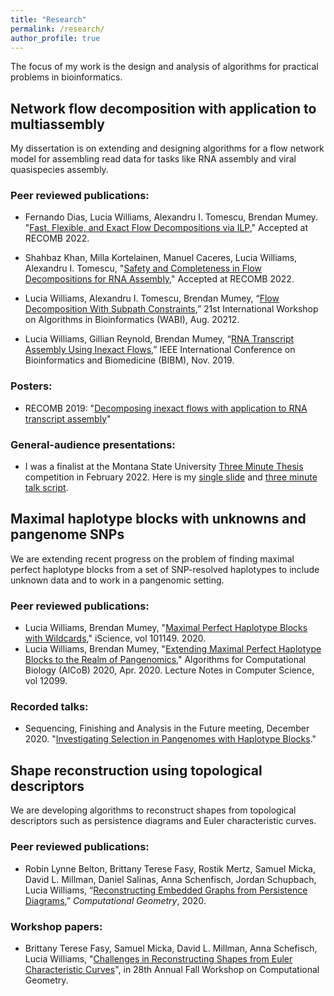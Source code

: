 ```yaml
---
title: "Research"
permalink: /research/
author_profile: true
---
```


The focus of my work is the design and analysis of algorithms for practical
problems in bioinformatics.

## Network flow decomposition with application to multiassembly
My dissertation is on extending and designing algorithms for a flow network model
for assembling read data for tasks like RNA assembly and viral quasispecies
assembly.

### Peer reviewed publications:
* Fernando Dias, Lucia Williams, Alexandru I. Tomescu, Brendan Mumey.
"[Fast, Flexible, and Exact Flow Decompositions via ILP](ilp.pdf),"
Accepted at RECOMB 2022.

* Shahbaz Khan,  Milla Kortelainen, Manuel Caceres, Lucia Williams, Alexandru I. Tomescu,
"[Safety and Completeness in Flow Decompositions for RNA Assembly](safety.pdf),"
Accepted at RECOMB 2022.

* Lucia Williams, Alexandru I. Tomescu, Brendan Mumey,
“[Flow Decomposition With Subpath Constraints](subpath_constraints.pdf),”
21st International Workshop on Algorithms in Bioinformatics (WABI),
Aug. 20212.

* Lucia Williams, Gillian Reynold, Brendan Mumey,
“[RNA Transcript Assembly Using Inexact Flows](inexact_flows.pdf),”
IEEE International Conference on Bioinformatics and Biomedicine (BIBM),
Nov. 2019.

### Posters:
* RECOMB 2019: "[Decomposing inexact flows with application to RNA transcript assembly](inexact_flows_poster.pdf)"

### General-audience presentations:
* I was a finalist  at the Montana State University [Three Minute Thesis](https://threeminutethesis.uq.edu.au/higher-degrees-researchstart-your-3mt-journey-here) competition in February 2022.
Here is my [single slide](slide.pdf) and [three minute talk script](script.pdf).


## Maximal haplotype blocks with unknowns and pangenome SNPs
We are extending recent progress on the problem of finding maximal perfect
haplotype blocks from a set of SNP-resolved haplotypes to include unknown data
and to work in a pangenomic setting.

### Peer reviewed publications:
* Lucia Williams, Brendan Mumey, "[Maximal Perfect Haplotype Blocks with Wildcards](wildcard_haplotype_blocks.pdf),"
iScience, vol 101149. 2020.
* Lucia Williams, Brendan Mumey, "[Extending Maximal Perfect Haplotype Blocks
to the Realm of Pangenomics](pangenome_haplotype_blocks.pdf)," Algorithms for Computational Biology (AlCoB)
2020, Apr. 2020. Lecture Notes in Computer Science, vol 12099.

### Recorded talks:
* Sequencing, Finishing and Analysis in the Future meeting, December 2020.
	"[Investigating Selection in Pangenomes with Haplotype Blocks](https://youtu.be/A8NKUs8oVI4)."

## Shape reconstruction using topological descriptors
We are developing algorithms to reconstruct shapes from topological descriptors such as persistence diagrams
and Euler characteristic curves.

### Peer reviewed publications:
* Robin Lynne Belton, Brittany Terese Fasy, Rostik Mertz, Samuel Micka, David L. Millman, Daniel Salinas,
Anna Schenfisch, Jordan Schupbach, Lucia Williams,
“[Reconstructing Embedded Graphs from Persistence Diagrams](reconstruction.pdf),”
*Computational Geometry*, 2020.

### Workshop papers:
* Brittany Terese Fasy, Samuel Micka, David L. Millman, Anna Schefisch, Lucia Williams,
"[Challenges in Reconstructing Shapes from Euler Characteristic Curves](ecc.pdf)",
in 28th Annual Fall Workshop on Computational Geometry.

